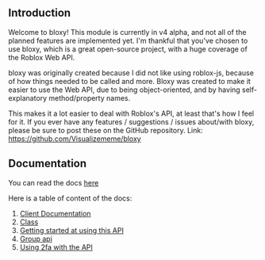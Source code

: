 ## Introduction

Welcome to bloxy! This module is currently in v4 alpha, and not all of the planned features
are implemented yet. I'm thankful that you've chosen to use bloxy, which is a great
open-source project, with a huge coverage of the Roblox Web API. 

bloxy was originally created because I did not like using roblox-js, because of how
things needed to be called and more. Bloxy was created to make it easier to use the Web API,
due to being object-oriented, and by having self-explanatory method/property names.

This makes it a lot easier to deal with Roblox's API, at least that's how I feel for it. If you ever
have any features / suggestions / issues about/with bloxy, please be sure to post these on the GitHub repository. Link: https://github.com/Visualizememe/bloxy
  
## Documentation

You can read the docs [here](https://github.com/Visualizememe/bloxy/wiki/BloxyClient)

Here is a table of content of the docs:

1. [Client Documentation](https://github.com/Visualizememe/bloxy/wiki/BloxyClient)
2. [Class](https://github.com/Visualizememe/bloxy/wiki/Classes)
3. [Getting started at using this API](https://github.com/Visualizememe/bloxy/wiki/Getting-started)
4. [Group api](https://github.com/Visualizememe/bloxy/wiki/Group)
5. [Using 2fa with the API](https://github.com/Visualizememe/bloxy/wiki/Using-2FA-(two-factor-authentication))